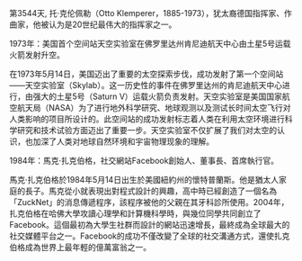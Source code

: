 第3544天, 托·克伦佩勒（Otto Klemperer，1885-1973），犹太裔德国指挥家、作曲家，他被认为是20世纪最伟大的指挥家之一。

1973年：美国首个空间站天空实验室在佛罗里达州肯尼迪航天中心由土星5号运载火箭发射升空。

在1973年5月14日，美国迈出了重要的太空探索步伐，成功发射了第一个空间站——天空实验室（Skylab）。这一历史性的事件在佛罗里达州的肯尼迪航天中心进行，由强大的土星5号（Saturn V）运载火箭负责发射。天空实验室是美国国家航空航天局（NASA）为了进行地外科学研究、地球观测以及测试长时间太空飞行对人类影响的项目所设计的。此空间站的成功发射标志着人类在利用太空环境进行科学研究和技术试验方面迈出了重要一步。天空实验室不仅扩展了我们对太空的认识，也加深了人类对地球自然环境和宇宙物理现象的理解。

1984年：馬克·扎克伯格，社交網站Facebook創始人、董事長、首席執行官。

馬克·扎克伯格於1984年5月14日出生於美國紐約州的懷特普蘭斯。他是猶太人家庭的長子。馬克從小就表現出對程式設計的興趣，高中時已經創造了一個名為「ZuckNet」的消息傳遞程序，該程序被他的父親在其牙科診所使用。2004年，扎克伯格在哈佛大學攻讀心理學和計算機科學時，與幾位同學共同創立了Facebook。這個最初為大學生社群而設計的網站迅速增長，最終成為全球最大的社交媒體平台之一。Facebook的成功不僅改變了全球的社交溝通方式，還使扎克伯格成為世界上最年輕的億萬富翁之一。